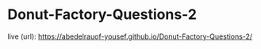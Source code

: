 # Donut-Factory-Questions-2


live (url): https://abedelrauof-yousef.github.io/Donut-Factory-Questions-2/
